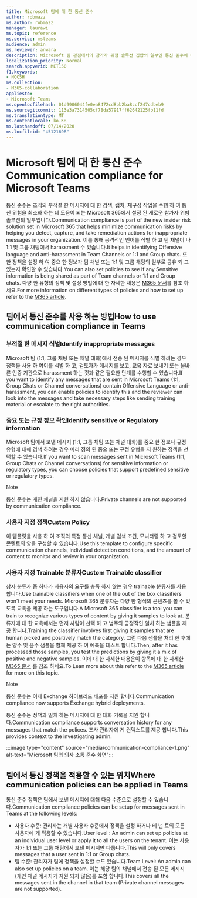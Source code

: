 ```yaml
---
title: Microsoft 팀에 대 한 통신 준수
author: robmazz
ms.author: robmazz
manager: laurawi
ms.topic: reference
ms.service: msteams
audience: admin
ms.reviewer: anwara
description: Microsoft 팀 관점에서의 참가자 위험 솔루션 집합의 일부인 통신 준수에 대해 자세히 알아보세요 (이는 M365 통신 준수 기능의 일부).
localization_priority: Normal
search.appverid: MET150
f1.keywords:
- NOCSH
ms.collection:
- M365-collaboration
appliesto:
- Microsoft Teams
ms.openlocfilehash: 01d9906044fe0ea8472cd8bb2ba8ccf247cdbeb9
ms.sourcegitcommit: 113e3a7314505cf78da57917ff62642125fb11fd
ms.translationtype: MT
ms.contentlocale: ko-KR
ms.lasthandoff: 07/14/2020
ms.locfileid: "45121698"
---
```

# <a name="communication-compliance-for-microsoft-teams"></a><span data-ttu-id="bbc83-103">Microsoft 팀에 대 한 통신 준수</span><span class="sxs-lookup"><span data-stu-id="bbc83-103">Communication compliance for Microsoft Teams</span></span>

<span data-ttu-id="bbc83-104">통신 준수는 조직의 부적절 한 메시지에 대 한 검색, 캡처, 재구성 작업을 수행 하 여 통신 위험을 최소화 하는 데 도움이 되는 Microsoft 365에서 설정 된 새로운 참가자 위험 솔루션의 일부입니다.</span><span class="sxs-lookup"><span data-stu-id="bbc83-104">Communication compliance is part of the new insider risk solution set in Microsoft 365 that helps minimize communication risks by helping you detect, capture, and take remediation actions for inappropriate messages in your organization.</span></span> <span data-ttu-id="bbc83-105">이를 통해 공격적인 언어를 식별 하 고 팀 채널이 나 1:1 및 그룹 채팅에서 harassment 수 있습니다.</span><span class="sxs-lookup"><span data-stu-id="bbc83-105">It helps in identifying Offensive language and anti-harassment in Team Channels or 1:1 and Group chats.</span></span> <span data-ttu-id="bbc83-106">또한 정책을 설정 하 여 중요 한 정보가 팀 채널 또는 1:1 및 그룹 채팅의 일부로 공유 되 고 있는지 확인할 수 있습니다.</span><span class="sxs-lookup"><span data-stu-id="bbc83-106">You can also set policies to see if any Sensitive information is being shared as part of Team channels or 1:1 and Group chats.</span></span> <span data-ttu-id="bbc83-107">다양 한 유형의 정책 및 설정 방법에 대 한 자세한 내용은 [M365 문서](https://docs.microsoft.com/microsoft-365/compliance/communication-compliance)를 참조 하세요.</span><span class="sxs-lookup"><span data-stu-id="bbc83-107">For more information on different types of policies and how to set up refer to the [M365 article](https://docs.microsoft.com/microsoft-365/compliance/communication-compliance).</span></span>

## <a name="how-to-use-communication-compliance-in-teams"></a><span data-ttu-id="bbc83-108">팀에서 통신 준수를 사용 하는 방법</span><span class="sxs-lookup"><span data-stu-id="bbc83-108">How to use communication compliance in Teams</span></span>

### <a name="identify-inappropriate-messages"></a><span data-ttu-id="bbc83-109">부적절 한 메시지 식별</span><span class="sxs-lookup"><span data-stu-id="bbc83-109">Identify inappropriate messages</span></span>

<span data-ttu-id="bbc83-110">Microsoft 팀 (1:1, 그룹 채팅 또는 채널 대화)에서 전송 된 메시지를 식별 하려는 경우 정책을 사용 하 여이를 식별 하 고, 검토자가 메시지를 보고, 교육 자료 보내기 또는 올바른 인증 기관으로 harassment 하는 것과 같은 필요한 단계를 수행할 수 있습니다.</span><span class="sxs-lookup"><span data-stu-id="bbc83-110">If you want to identify any messages that are sent in Microsoft Teams (1:1, Group Chats or Channel conversations) contain Offensive Language or anti-harassment, you can enable policies to identify this and the reviewer can look into the messages and take necessary steps like sending training material or escalate to the right authorities.</span></span>

### <a name="identify-sensitive-or-regulatory-information"></a><span data-ttu-id="bbc83-111">중요 또는 규정 정보 확인</span><span class="sxs-lookup"><span data-stu-id="bbc83-111">Identify sensitive or Regulatory information</span></span>

<span data-ttu-id="bbc83-112">Microsoft 팀에서 보낸 메시지 (1:1, 그룹 채팅 또는 채널 대화)를 중요 한 정보나 규정 유형에 대해 검색 하려는 경우 미리 정의 된 중요 또는 규정 유형을 지 원하는 정책을 선택할 수 있습니다.</span><span class="sxs-lookup"><span data-stu-id="bbc83-112">If you want to scan messages sent in Microsoft Teams (1:1, Group Chats or Channel conversations) for sensitive information or regulatory types, you can choose policies that support predefined sensitive or regulatory types.</span></span>

> [!NOTE]
> <span data-ttu-id="bbc83-113">통신 준수는 개인 채널을 지원 하지 않습니다.</span><span class="sxs-lookup"><span data-stu-id="bbc83-113">Private channels are not supported by communication compliance.</span></span>

### <a name="custom-policy"></a><span data-ttu-id="bbc83-114">사용자 지정 정책</span><span class="sxs-lookup"><span data-stu-id="bbc83-114">Custom Policy</span></span>

<span data-ttu-id="bbc83-115">이 템플릿을 사용 하 여 조직의 특정 통신 채널, 개별 검색 조건, 모니터링 하 고 검토할 콘텐트의 양을 구성할 수 있습니다.</span><span class="sxs-lookup"><span data-stu-id="bbc83-115">Use this template to configure specific communication channels, individual detection conditions, and the amount of content to monitor and review in your organization.</span></span>

### <a name="custom-trainable-classifier"></a><span data-ttu-id="bbc83-116">사용자 지정 Trainable 분류자</span><span class="sxs-lookup"><span data-stu-id="bbc83-116">Custom Trainable classifier</span></span>

<span data-ttu-id="bbc83-117">상자 분류자 중 하나가 사용자의 요구를 충족 하지 않는 경우 trainable 분류자를 사용 합니다.</span><span class="sxs-lookup"><span data-stu-id="bbc83-117">Use trainable classifiers when one of the out of the box classifiers won't meet your needs.</span></span> <span data-ttu-id="bbc83-118">Microsoft 365 분류자는 다양 한 형식의 콘텐츠를 볼 수 있도록 교육을 제공 하는 도구입니다.</span><span class="sxs-lookup"><span data-stu-id="bbc83-118">A Microsoft 365 classifier is a tool you can train to recognize various types of content by giving it samples to look at.</span></span> <span data-ttu-id="bbc83-119">분류자에 대 한 교육에서는 먼저 사람이 선택 하 고 범주와 긍정적인 일치 하는 샘플을 제공 합니다.</span><span class="sxs-lookup"><span data-stu-id="bbc83-119">Training the classifier involves first giving it samples that are human picked and positively match the category.</span></span> <span data-ttu-id="bbc83-120">그런 다음 샘플을 처리 한 후에는 양수 및 음수 샘플을 함께 제공 하 여 예측을 테스트 합니다.</span><span class="sxs-lookup"><span data-stu-id="bbc83-120">Then, after it has processed those samples, you test the predictions by giving it a mix of positive and negative samples.</span></span> <span data-ttu-id="bbc83-121">이에 대 한 자세한 내용은이 항목에 대 한 자세한 [M365 문서](https://docs.microsoft.com/microsoft-365/compliance/classifier-creating-a-trainable-classifier) 를 참조 하세요.</span><span class="sxs-lookup"><span data-stu-id="bbc83-121">To Lean more about this refer to the [M365 article](https://docs.microsoft.com/microsoft-365/compliance/classifier-creating-a-trainable-classifier) for more on this topic.</span></span>

> [!NOTE]
> <span data-ttu-id="bbc83-122">통신 준수는 이제 Exchange 하이브리드 배포를 지원 합니다.</span><span class="sxs-lookup"><span data-stu-id="bbc83-122">Communication compliance now supports Exchange hybrid deployments.</span></span>

<span data-ttu-id="bbc83-123">통신 준수는 정책과 일치 하는 메시지에 대 한 대화 기록을 지원 합니다.</span><span class="sxs-lookup"><span data-stu-id="bbc83-123">Communication compliance supports conversation history for any messages that match the polices.</span></span> <span data-ttu-id="bbc83-124">조사 관리자에 게 컨텍스트를 제공 합니다.</span><span class="sxs-lookup"><span data-stu-id="bbc83-124">This provides context to the investigating admin.</span></span>

:::image type="content" source="media/communication-compliance-1.png" alt-text="Microsoft 팀의 의사 소통 준수 화면":::

## <a name="where-communication-policies-can-be-applied-in-teams"></a><span data-ttu-id="bbc83-126">팀에서 통신 정책을 적용할 수 있는 위치</span><span class="sxs-lookup"><span data-stu-id="bbc83-126">Where communication policies can be applied in Teams</span></span>

<span data-ttu-id="bbc83-127">통신 준수 정책은 팀에서 보낸 메시지에 대해 다음 수준으로 설정할 수 있습니다.</span><span class="sxs-lookup"><span data-stu-id="bbc83-127">Communication compliance policies can be setup for messages sent in Teams at the following levels:</span></span>

- <span data-ttu-id="bbc83-128">사용자 수준: 관리자는 개별 사용자 수준에서 정책을 설정 하거나 테 넌 트의 모든 사용자에 게 적용할 수 있습니다.</span><span class="sxs-lookup"><span data-stu-id="bbc83-128">User level : An admin can set up policies at an individual user level or apply it to all the users on the tenant.</span></span> <span data-ttu-id="bbc83-129">이는 사용자가 1:1 또는 그룹 채팅에서 보낸 메시지만 다룹니다.</span><span class="sxs-lookup"><span data-stu-id="bbc83-129">This will only covers messages that a user sent in 1:1 or Group chats.</span></span>
- <span data-ttu-id="bbc83-130">팀 수준: 관리자가 팀에 정책을 설정할 수도 있습니다.</span><span class="sxs-lookup"><span data-stu-id="bbc83-130">Team Level: An admin can also set up policies on a team.</span></span> <span data-ttu-id="bbc83-131">이는 해당 팀의 채널에서 전송 된 모든 메시지 (개인 채널 메시지가 지원 되지 않음)를 포함 합니다.</span><span class="sxs-lookup"><span data-stu-id="bbc83-131">This covers all the messages sent in the channel in that team (Private channel messages are not supported).</span></span>

